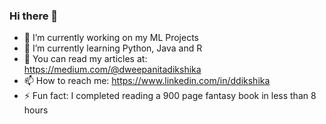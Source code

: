### Hi there 👋

- 🔭 I’m currently working on my ML Projects
- 🌱 I’m currently learning Python, Java and R
- 💬 You can read my articles at: https://medium.com/@dweepanitadikshika
- 📫 How to reach me: https://www.linkedin.com/in/ddikshika
- ⚡ Fun fact: I completed reading a 900 page fantasy book in less than 8 hours
